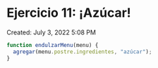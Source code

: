# Ejercicio 11: ¡Azúcar!

Created: July 3, 2022 5:08 PM

```jsx
function endulzarMenu(menu) {
  agregar(menu.postre.ingredientes, "azúcar");
}
```